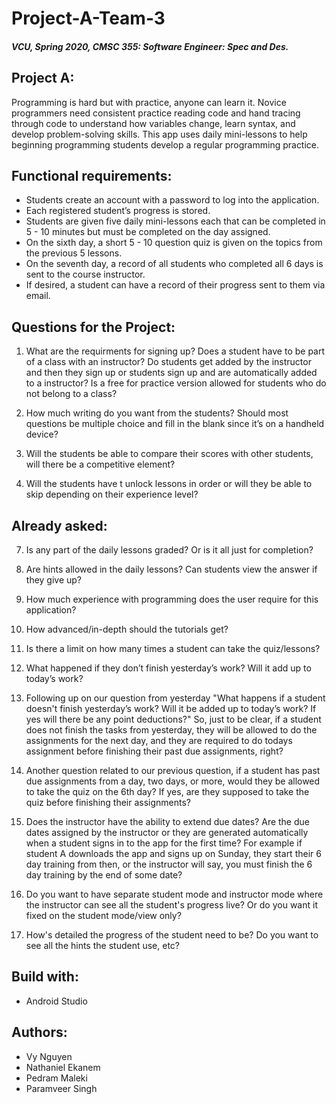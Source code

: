 # Project-A-Team-3

##### VCU, Spring 2020, CMSC 355: Software Engineer: Spec and Des.


## Project A:
Programming is hard but with practice, anyone can learn it. Novice programmers need consistent practice reading code and hand tracing       through code to understand how variables change, learn syntax, and develop problem-solving skills. This app uses daily mini-lessons to     help beginning programming students develop a regular programming practice.


## Functional requirements:
* Students create an account with a password to log into the application.
* Each registered student’s progress is stored.
* Students are given five daily mini-lessons each that can be completed in 5 - 10 minutes but must be completed on the day assigned.
* On the sixth day, a short 5 - 10 question quiz is given on the topics from the previous 5 lessons.
* On the seventh day, a record of all students who completed all 6 days is sent to the course instructor.
* If desired, a student can have a record of their progress sent to them via email.


## Questions for the Project:
1. What are the requirments for signing up? Does a student have to be part of a class with an instructor? Do students get added by the instructor and then they sign up or students sign up and are automatically added to a instructor? Is a free for practice version allowed for students who do not belong to a class?

2. How much writing do you want from the students? Should most questions be multiple choice and fill in the blank since it’s on a handheld device?

9. Will the students be able to compare their scores with other students, will there be a competitive element?

11. Will the students have t unlock lessons in order or will they be able to skip depending on their experience level?


## Already asked:
7. Is any part of the daily lessons graded? Or is it all just for completion?
8. Are hints allowed in the daily lessons? Can students view the answer if they give up?
1. How much experience with programming does the user require for this application?
2. How advanced/in-depth should the tutorials get?
4. Is there a limit on how many times a student can take the quiz/lessons?
10. What happened if they don’t finish yesterday’s work? Will it add up to today’s work?

1. Following up on our question from yesterday "What happens if a student doesn't finish yesterday’s work? Will it be added up to today’s work? If yes will there be any point deductions?"
So, just to be clear, if a student does not finish the tasks from yesterday, they will be allowed to do the assignments for the next day, and they are required to do todays assignment before finishing their past due assignments, right? 

2. Another question related to our previous question, if a student has past due assignments from a day, two days, or more, would they be allowed to take the quiz on the 6th day? If yes, are they supposed to take the quiz before finishing their assignments?

3. Does the instructor have the ability to extend due dates? Are the due dates assigned by the instructor or they are generated automatically when a student signs in to the app for the first time? For example if student A downloads the app and signs up on Sunday, they start their 6 day training from then, or the instructor will say, you must finish the 6 day training by the end of some date?

12. Do you want to have separate student mode and instructor mode where the instructor can see all the student's progress live? Or do you want it fixed on the student mode/view only?
13. How's detailed the progress of the student need to be? Do you want to see all the hints the student use, etc?


## Build with:
* Android Studio

## Authors:
* Vy Nguyen
* Nathaniel Ekanem
* Pedram Maleki
* Paramveer Singh

